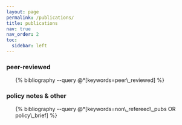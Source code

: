 ```yaml
---
layout: page
permalink: /publications/
title: publications
nav: true
nav_order: 2
toc:
  sidebar: left
---
```

<!-- _pages/publications.md -->
<div class="publications">

<h3>peer-reviewed</h3>
<ul>
{% bibliography --query @*[keywords=peer\_reviewed] %}
</ul>

<h3>policy notes & other</h3>
<ul>
{% bibliography --query @*[keywords=non\_refereed\_pubs OR policy\_brief] %}
</ul>

</div>
